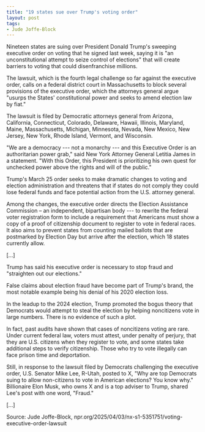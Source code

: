 ```yaml
---
title: "19 states sue over Trump's voting order"
layout: post
tags:
- Jude Joffe-Block
---
```


Nineteen states are suing over President Donald Trump's sweeping executive order on voting that he signed last week, saying it is "an unconstitutional attempt to seize control of elections" that will create barriers to voting that could disenfranchise millions.

The lawsuit, which is the fourth legal challenge so far against the executive order, calls on a federal district court in Massachusetts to block several provisions of the executive order, which the attorneys general argue "usurps the States' constitutional power and seeks to amend election law by fiat."

The lawsuit is filed by Democratic attorneys general from Arizona, California, Connecticut, Colorado, Delaware, Hawaii, Illinois, Maryland, Maine, Massachusetts, Michigan, Minnesota, Nevada, New Mexico, New Jersey, New York, Rhode Island, Vermont, and Wisconsin.

"We are a democracy --- not a monarchy --- and this Executive Order is an authoritarian power grab," said New York Attorney General Letitia James in a statement. "With this Order, this President is prioritizing his own quest for unchecked power above the rights and will of the public."

Trump's March 25 order seeks to make dramatic changes to voting and election administration and threatens that if states do not comply they could lose federal funds and face potential action from the U.S. attorney general.

Among the changes, the executive order directs the Election Assistance Commission – an independent, bipartisan body --- to rewrite the federal voter registration form to include a requirement that Americans must show a copy of a proof of citizenship document to register to vote in federal races. It also aims to prevent states from counting mailed ballots that are postmarked by Election Day but arrive after the election, which 18 states currently allow.

[...]

Trump has said his executive order is necessary to stop fraud and "straighten out our elections."

False claims about election fraud have become part of Trump's brand, the most notable example being his denial of his 2020 election loss.

In the leadup to the 2024 election, Trump promoted the bogus theory that Democrats would attempt to steal the election by helping noncitizens vote in large numbers. There is no evidence of such a plot.

In fact, past audits have shown that cases of noncitizens voting are rare. Under current federal law, voters must attest, under penalty of perjury, that they are U.S. citizens when they register to vote, and some states take additional steps to verify citizenship. Those who try to vote illegally can face prison time and deportation.

Still, in response to the lawsuit filed by Democrats challenging the executive order, U.S. Senator Mike Lee, R-Utah, posted to X, "Why are top Democrats suing to allow non-citizens to vote in American elections? You know why." Billionaire Elon Musk, who owns X and is a top adviser to Trump, shared Lee's post with one word, "Fraud."

[...]

Source: Jude Joffe-Block, npr.org/2025/04/03/nx-s1-5351751/voting-executive-order-lawsuit
